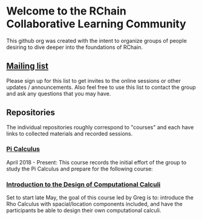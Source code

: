 # Welcome to the RChain Collaborative Learning Community
This github org was created with the intent to organize
groups of people desiring to dive deeper into the foundations of RChain.

## [Mailing list](https://groups.google.com/forum/#!forum/rchain-collaborative-learning/join)
Please sign up for this list to get invites to the online sessions or other updates / announcements. Also feel free to use this list to contact the group and ask any questions that you may have.

## Repositories
The individual repositories roughly correspond to "courses" and each have links to collected materials and recorded sessions.

### [Pi Calculus](https://github.com/RChain-Collaborative-Learning/PiCalculus)
April 2018 - Present: This course records the initial effort of the group to study the Pi Calculus and prepare for the following course:

### [Introduction to the Design of Computational Calculi](https://github.com/RChain-Collaborative-Learning/Introduction-to-the-Design-of-Computational-Calculi)
Set to start late May, the goal of this course led by Greg is to: introduce the Rho Calculus with spacial/location components included, and have the participants be able to design their own computational calculi.
